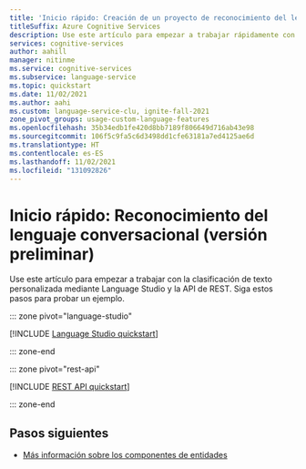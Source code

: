 ```yaml
---
title: 'Inicio rápido: Creación de un proyecto de reconocimiento del lenguaje de conversación'
titleSuffix: Azure Cognitive Services
description: Use este artículo para empezar a trabajar rápidamente con el reconocimiento del lenguaje conversacional.
services: cognitive-services
author: aahill
manager: nitinme
ms.service: cognitive-services
ms.subservice: language-service
ms.topic: quickstart
ms.date: 11/02/2021
ms.author: aahi
ms.custom: language-service-clu, ignite-fall-2021
zone_pivot_groups: usage-custom-language-features
ms.openlocfilehash: 35b34edb1fe420d8bb7189f806649d716ab43e98
ms.sourcegitcommit: 106f5c9fa5c6d3498dd1cfe63181a7ed4125ae6d
ms.translationtype: HT
ms.contentlocale: es-ES
ms.lasthandoff: 11/02/2021
ms.locfileid: "131092826"
---
```

# <a name="quickstart-conversational-language-understanding-preview"></a>Inicio rápido: Reconocimiento del lenguaje conversacional (versión preliminar)

Use este artículo para empezar a trabajar con la clasificación de texto personalizada mediante Language Studio y la API de REST. Siga estos pasos para probar un ejemplo.

::: zone pivot="language-studio"

[!INCLUDE [Language Studio quickstart](includes/quickstarts/language-studio.md)]

::: zone-end

::: zone pivot="rest-api"

[!INCLUDE [REST API quickstart](includes/quickstarts/rest-api.md)]

::: zone-end

## <a name="next-steps"></a>Pasos siguientes

* [Más información sobre los componentes de entidades](concepts/entity-components.md)
